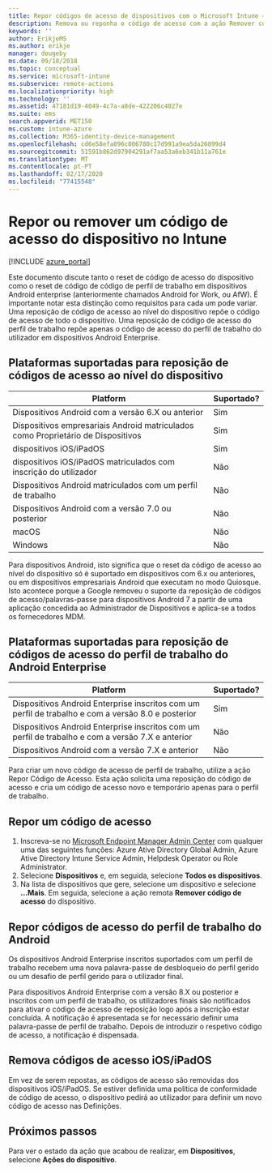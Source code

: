 ```yaml
---
title: Repor códigos de acesso de dispositivos com o Microsoft Intune – Azure | Microsoft Docs
description: Remova ou reponha o código de acesso com a ação Remover código de acesso nos dispositivos dos quais faça a gestão ou monitorização com o Intune.
keywords: ''
author: ErikjeMS
ms.author: erikje
manager: dougeby
ms.date: 09/18/2018
ms.topic: conceptual
ms.service: microsoft-intune
ms.subservice: remote-actions
ms.localizationpriority: high
ms.technology: ''
ms.assetid: 47181d19-4049-4c7a-a8de-422206c4027e
ms.suite: ems
search.appverid: MET150
ms.custom: intune-azure
ms.collection: M365-identity-device-management
ms.openlocfilehash: cd6e58efa096c006780c17d991a9ea5da26099d4
ms.sourcegitcommit: 51591b862d97904291af7aa53a6eb341b11a761e
ms.translationtype: MT
ms.contentlocale: pt-PT
ms.lasthandoff: 02/17/2020
ms.locfileid: "77415548"
---
```

# <a name="reset-or-remove-a-device-passcode-in-intune"></a>Repor ou remover um código de acesso do dispositivo no Intune

[!INCLUDE [azure_portal](../includes/azure_portal.md)]

Este documento discute tanto o reset de código de acesso do dispositivo como o reset de código de código de perfil de trabalho em dispositivos Android enterprise (anteriormente chamados Android for Work, ou AfW). É importante notar esta distinção como requisitos para cada um pode variar. Uma reposição de código de acesso ao nível do dispositivo repõe o código de acesso de todo o dispositivo. Uma reposição de código de acesso do perfil de trabalho repõe apenas o código de acesso do perfil de trabalho do utilizador em dispositivos Android Enterprise.

## <a name="supported-platforms-for-device-level-passcode-reset"></a>Plataformas suportadas para reposição de códigos de acesso ao nível do dispositivo

| Platform | Suportado? |
| ---- | ---- |
| Dispositivos Android com a versão 6.X ou anterior | Sim |
| Dispositivos empresariais Android matriculados como Proprietário de Dispositivos | Sim |
| dispositivos iOS/iPadOS | Sim |
| dispositivos iOS/iPadOS matriculados com inscrição do utilizador | Não |
| Dispositivos Android matriculados com um perfil de trabalho | Não |
| Dispositivos Android com a versão 7.0 ou posterior | Não |
| macOS | Não |
| Windows | Não |

Para dispositivos Android, isto significa que o reset da código de acesso ao nível do dispositivo só é suportado em dispositivos com 6.x ou anteriores, ou em dispositivos empresariais Android que executam no modo Quiosque. Isto acontece porque a Google removeu o suporte da reposição de códigos de acesso/palavras-passe para dispositivos Android 7 a partir de uma aplicação concedida ao Administrador de Dispositivos e aplica-se a todos os fornecedores MDM.

## <a name="supported-platforms-for-android-enterprise-work-profile-passcode-reset"></a>Plataformas suportadas para reposição de códigos de acesso do perfil de trabalho do Android Enterprise

| Platform | Suportado? |
| ---- | ---- |
| Dispositivos Android Enterprise inscritos com um perfil de trabalho e com a versão 8.0 e posterior | Sim |
| Dispositivos Android Enterprise inscritos com um perfil de trabalho e com a versão 7.X e anterior | Não |
| Dispositivos Android com a versão 7.X e anterior | Não |

Para criar um novo código de acesso de perfil de trabalho, utilize a ação Repor Código de Acesso. Esta ação solicita uma reposição do código de acesso e cria um código de acesso novo e temporário apenas para o perfil de trabalho. 

## <a name="reset-a-passcode"></a>Repor um código de acesso


1. Inscreva-se no [Microsoft Endpoint Manager Admin Center](https://go.microsoft.com/fwlink/?linkid=2109431) com qualquer uma das seguintes funções: Azure Ative Directory Global Admin, Azure Ative Directory Intune Service Admin, Helpdesk Operator ou Role Administrator.
2. Selecione **Dispositivos** e, em seguida, selecione **Todos os dispositivos**.
3. Na lista de dispositivos que gere, selecione um dispositivo e selecione **…Mais**. Em seguida, selecione a ação remota **Remover código de acesso** do dispositivo.

## <a name="reset-android-work-profile-passcodes"></a>Repor códigos de acesso do perfil de trabalho do Android

Os dispositivos Android Enterprise inscritos suportados com um perfil de trabalho recebem uma nova palavra-passe de desbloqueio do perfil gerido ou um desafio de perfil gerido para o utilizador final.

Para dispositivos Android Enterprise com a versão 8.X ou posterior e inscritos com um perfil de trabalho, os utilizadores finais são notificados para ativar o código de acesso de reposição logo após a inscrição estar concluída. A notificação é apresentada se for necessário definir uma palavra-passe de perfil de trabalho. Depois de introduzir o respetivo código de acesso, a notificação é dispensada.


## <a name="remove-iosipados-passcodes"></a>Remova códigos de acesso iOS/iPadOS

Em vez de serem repostas, as códigos de acesso são removidas dos dispositivos iOS/iPadOS. Se estiver definida uma política de conformidade de código de acesso, o dispositivo pedirá ao utilizador para definir um novo código de acesso nas Definições.

## <a name="next-steps"></a>Próximos passos

Para ver o estado da ação que acabou de realizar, em **Dispositivos**, selecione **Ações do dispositivo**.
